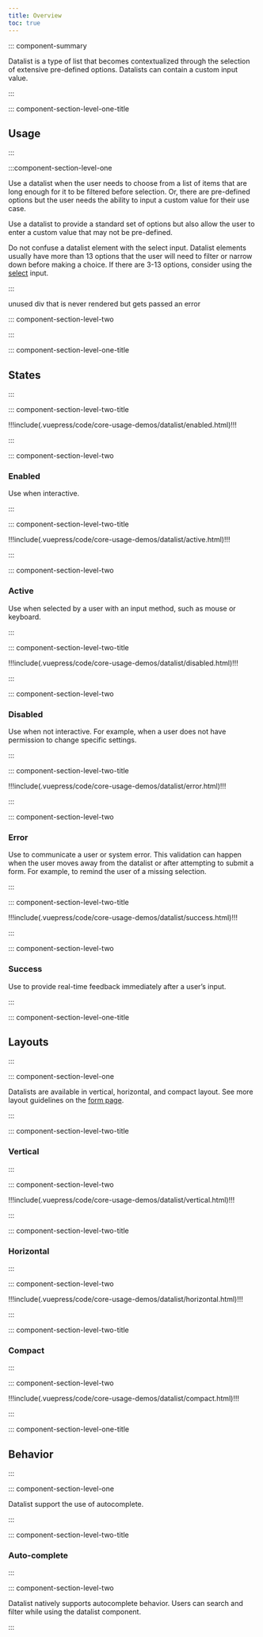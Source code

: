 ```yaml
---
title: Overview
toc: true
---
```


::: component-summary

Datalist is a type of list that becomes contextualized through the selection of extensive pre-defined options. Datalists can contain a custom input value.

:::

::: component-section-level-one-title

## Usage

:::

:::component-section-level-one

Use a datalist when the user needs to choose from a list of items that are long enough for it to be filtered before selection. Or, there are pre-defined options but the user needs the ability to input a custom value for their use case.

Use a datalist to provide a standard set of options but also allow the user to enter a custom value that may not be pre-defined.

Do not confuse a datalist element with the select input. Datalist elements usually have more than 13 options that the user will need to filter or narrow down before making a choice. If there are 3-13 options, consider using the [select](../select/) input.

:::

<doc-pinbox-vs>
  <div>unused div that is never rendered but gets passed an error</div>
  <template #left>
  !!!include(.vuepress/code/core-usage-demos/datalist/basic.html)!!!

  Use a datalist:

  - When the user needs to choose from a long list of items to be filtered before selection
  - When there are pre-defined options but the user needs the ability to input a custom calue
  - With more than 13 options

  </template>
  <template #right>
  !!!include(.vuepress/code/core-usage-demos/select/basic.html)!!!

  Use a select:

  - When a custom input value is not allowed
  - With 3-13 options

  </template>
</doc-pinbox-vs>

::: component-section-level-two

:::

::: component-section-level-one-title

## States

:::

<div class="component-section-horizontal">

::: component-section-level-two-title

<div>
!!!include(.vuepress/code/core-usage-demos/datalist/enabled.html)!!!
</div>

:::

::: component-section-level-two

### Enabled

Use when interactive.

:::

</div>

<div class="component-section-horizontal">

::: component-section-level-two-title

<div>
!!!include(.vuepress/code/core-usage-demos/datalist/active.html)!!!
</div>

:::

::: component-section-level-two

### Active

Use when selected by a user with an input method, such as mouse or keyboard.

:::

</div>

<div class="component-section-horizontal">

::: component-section-level-two-title

<div>
!!!include(.vuepress/code/core-usage-demos/datalist/disabled.html)!!!
</div>

:::

::: component-section-level-two

### Disabled

Use when not interactive. For example, when a user does not have permission to change specific settings.

:::

</div>

<div class="component-section-horizontal">

::: component-section-level-two-title

<div>
!!!include(.vuepress/code/core-usage-demos/datalist/error.html)!!!
</div>

:::

::: component-section-level-two

### Error

Use to communicate a user or system error. This validation can happen when the user moves away from the datalist or after attempting to submit a form. For example, to remind the user of a missing selection.

:::

</div>

<div class="component-section-horizontal">

::: component-section-level-two-title

<div>
!!!include(.vuepress/code/core-usage-demos/datalist/success.html)!!!
</div>

:::

::: component-section-level-two

### Success

Use to provide real-time feedback immediately after a user’s input.

:::

</div>



::: component-section-level-one-title

## Layouts

:::

::: component-section-level-one

Datalists are available in vertical, horizontal, and compact layout. See more layout guidelines on the [form page](/core-components/form/).

:::

<div class="component-section-horizontal">

::: component-section-level-two-title

### Vertical

:::

::: component-section-level-two

<div>
!!!include(.vuepress/code/core-usage-demos/datalist/vertical.html)!!!
</div>

:::

</div>

<div class="component-section-horizontal">

::: component-section-level-two-title

### Horizontal

:::

::: component-section-level-two

<div>
!!!include(.vuepress/code/core-usage-demos/datalist/horizontal.html)!!!
</div>

:::

</div>

<div class="component-section-horizontal">

::: component-section-level-two-title

### Compact

:::

::: component-section-level-two

<div>
!!!include(.vuepress/code/core-usage-demos/datalist/compact.html)!!!
</div>

:::

</div>

::: component-section-level-one-title

## Behavior

:::

::: component-section-level-one

Datalist support the use of autocomplete.

:::

::: component-section-level-two-title

### Auto-complete

:::

::: component-section-level-two

Datalist natively supports autocomplete behavior. Users can search and filter while using the datalist component.

:::
